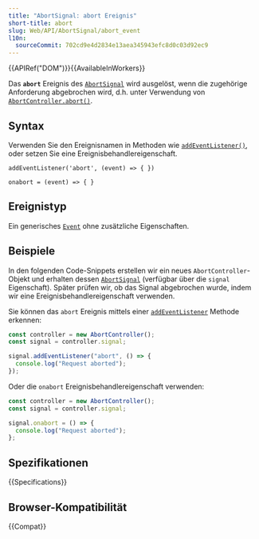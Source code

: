 ```yaml
---
title: "AbortSignal: abort Ereignis"
short-title: abort
slug: Web/API/AbortSignal/abort_event
l10n:
  sourceCommit: 702cd9e4d2834e13aea345943efc8d0c03d92ec9
---
```


{{APIRef("DOM")}}{{AvailableInWorkers}}

Das **`abort`** Ereignis des [`AbortSignal`](/de/docs/Web/API/AbortSignal) wird ausgelöst, wenn die zugehörige Anforderung abgebrochen wird, d.h. unter Verwendung von [`AbortController.abort()`](/de/docs/Web/API/AbortController/abort).

## Syntax

Verwenden Sie den Ereignisnamen in Methoden wie [`addEventListener()`](/de/docs/Web/API/EventTarget/addEventListener), oder setzen Sie eine Ereignisbehandlereigenschaft.

```js-nolint
addEventListener('abort', (event) => { })

onabort = (event) => { }
```

## Ereignistyp

Ein generisches [`Event`](/de/docs/Web/API/Event) ohne zusätzliche Eigenschaften.

## Beispiele

In den folgenden Code-Snippets erstellen wir ein neues `AbortController`-Objekt und erhalten dessen [`AbortSignal`](/de/docs/Web/API/AbortSignal) (verfügbar über die `signal` Eigenschaft). Später prüfen wir, ob das Signal abgebrochen wurde, indem wir eine Ereignisbehandlereigenschaft verwenden.

Sie können das `abort` Ereignis mittels einer [`addEventListener`](/de/docs/Web/API/EventTarget/addEventListener) Methode erkennen:

```js
const controller = new AbortController();
const signal = controller.signal;

signal.addEventListener("abort", () => {
  console.log("Request aborted");
});
```

Oder die `onabort` Ereignisbehandlereigenschaft verwenden:

```js
const controller = new AbortController();
const signal = controller.signal;

signal.onabort = () => {
  console.log("Request aborted");
};
```

## Spezifikationen

{{Specifications}}

## Browser-Kompatibilität

{{Compat}}

